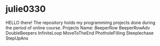 # julie0330
HELLO there! 
The repository holds my programmimg projects done during the period of online course. 
Projects Name:
BeeperRow
BeeperRowAdv
DoubleBeepers
InfiniteLoop
MoveToTheEnd
PhotholeFilling
Steeplechase
StepUpAns
